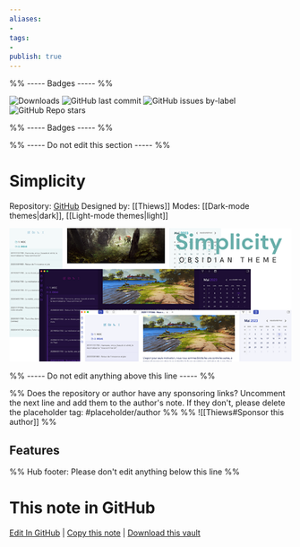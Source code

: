 ```yaml
---
aliases:
- 
tags: 
- 
publish: true
---
```


%% ----- Badges ----- %%

![Downloads](https://img.shields.io/badge/downloads-3315-573E7A?style=for-the-badge&logo=)
![GitHub last commit](https://img.shields.io/github/last-commit/Thiews/obsidian-simplicity?color=573E7A&label=last%20update&logo=github&style=for-the-badge)
![GitHub issues by-label](https://img.shields.io/github/issues/Thiews/obsidian-simplicity/help%20wanted?color=573E7A&logo=github&style=for-the-badge) 
![GitHub Repo stars](https://img.shields.io/github/stars/Thiews/obsidian-simplicity?color=573E7A&logo=github&style=for-the-badge)

%% ----- Badges ----- %%

%% ----- Do not edit this section ----- %%

# Simplicity

Repository: [GitHub](https://github.com/Thiews/obsidian-simplicity)
Designed by: [[Thiews]]
Modes: [[Dark-mode themes|dark]], [[Light-mode themes|light]]



![screenshot](https://github.com/Thiews/obsidian-simplicity/raw/HEAD/cover.png)

%% ----- Do not edit anything above this line ----- %% 

%% Does the repository or author have any sponsoring links? Uncomment the next line and add them to the author's note. If they don't, please delete the placeholder tag: #placeholder/author %%
%% ![[Thiews#Sponsor this author]] %%


## Features



%% Hub footer: Please don't edit anything below this line %%

# This note in GitHub

<span class="git-footer">[Edit In GitHub](https://github.dev/obsidian-community/obsidian-hub/blob/main/02%20-%20Community%20Expansions/02.05%20All%20Community%20Expansions/Themes/Simplicity.md "git-hub-edit-note") | [Copy this note](https://raw.githubusercontent.com/obsidian-community/obsidian-hub/main/02%20-%20Community%20Expansions/02.05%20All%20Community%20Expansions/Themes/Simplicity.md "git-hub-copy-note") | [Download this vault](https://github.com/obsidian-community/obsidian-hub/archive/refs/heads/main.zip "git-hub-download-vault") </span>
